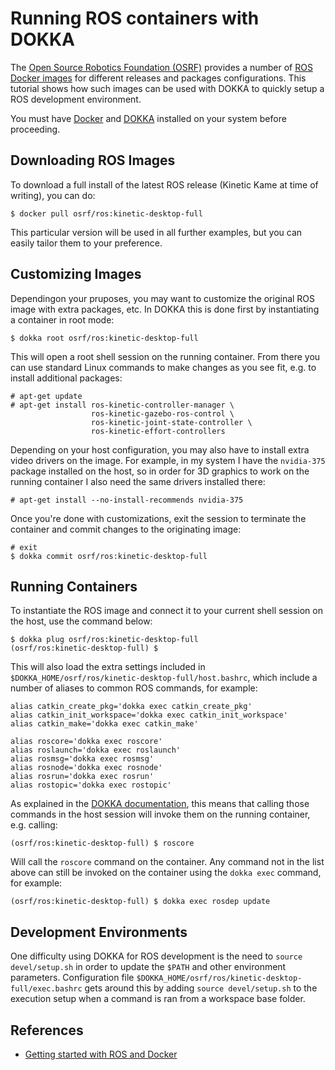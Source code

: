 # Running ROS containers with DOKKA

The [Open Source Robotics Foundation (OSRF)](https://www.osrfoundation.org/) provides a number of [ROS Docker images](https://registry.hub.docker.com/_/ros/) for different releases and packages configurations. This tutorial shows how such images can be used with DOKKA to quickly setup a ROS development environment.

You must have [Docker](http://docker.com/) and [DOKKA](https://github.com/xperroni/dokka) installed on your system before proceeding.

## Downloading ROS Images

To download a full install of the latest ROS release (Kinetic Kame at time of writing), you can do:

    $ docker pull osrf/ros:kinetic-desktop-full

This particular version will be used in all further examples, but you can easily tailor them to your preference.

## Customizing Images

Dependingon your pruposes, you may want to customize the original ROS image with extra packages, etc. In DOKKA this is done first by instantiating a container in root mode:

    $ dokka root osrf/ros:kinetic-desktop-full

This will open a root shell session on the running container. From there you can use standard Linux commands to make changes as you see fit, e.g. to install additional packages:

    # apt-get update
    # apt-get install ros-kinetic-controller-manager \
                      ros-kinetic-gazebo-ros-control \
                      ros-kinetic-joint-state-controller \
                      ros-kinetic-effort-controllers

Depending on your host configuration, you may also have to install extra video drivers on the image. For example, in my system I have the `nvidia-375` package installed on the host, so in order for 3D graphics to work on the running container I also need the same drivers installed there:

    # apt-get install --no-install-recommends nvidia-375

Once you're done with customizations, exit the session to terminate the container and commit changes to the originating image:

    # exit
    $ dokka commit osrf/ros:kinetic-desktop-full

## Running Containers

To instantiate the ROS image and connect it to your current shell session on the host, use the command below:

    $ dokka plug osrf/ros:kinetic-desktop-full
    (osrf/ros:kinetic-desktop-full) $

This will also load the extra settings included in `$DOKKA_HOME/osrf/ros/kinetic-desktop-full/host.bashrc`, which include a number of aliases to common ROS commands, for example:

    alias catkin_create_pkg='dokka exec catkin_create_pkg'
    alias catkin_init_workspace='dokka exec catkin_init_workspace'
    alias catkin_make='dokka exec catkin_make'

    alias roscore='dokka exec roscore'
    alias roslaunch='dokka exec roslaunch'
    alias rosmsg='dokka exec rosmsg'
    alias rosnode='dokka exec rosnode'
    alias rosrun='dokka exec rosrun'
    alias rostopic='dokka exec rostopic'

As explained in the [DOKKA documentation](https://github.com/xperroni/dokka/blob/master/README.md), this means that calling those commands in the host session will invoke them on the running container, e.g. calling:

    (osrf/ros:kinetic-desktop-full) $ roscore

Will call the `roscore` command on the container. Any command not in the list above can still be invoked on the container using the `dokka exec` command, for example:

    (osrf/ros:kinetic-desktop-full) $ dokka exec rosdep update

## Development Environments

One difficulty using DOKKA for ROS development is the need to `source devel/setup.sh` in order to update the `$PATH` and other environment parameters. Configuration file `$DOKKA_HOME/osrf/ros/kinetic-desktop-full/exec.bashrc` gets around this by adding `source devel/setup.sh` to the execution setup when a command is ran from a workspace base folder.

## References

* [Getting started with ROS and Docker](http://wiki.ros.org/docker/Tutorials/Docker)
